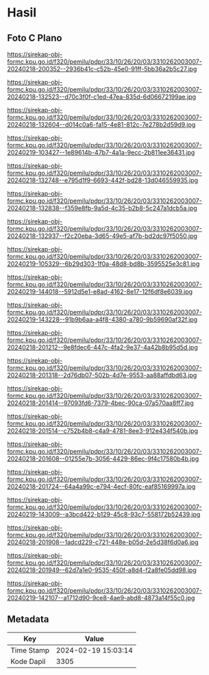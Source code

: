 # Hasil

## Foto C Plano

https://sirekap-obj-formc.kpu.go.id/f320/pemilu/pdpr/33/10/26/20/03/3310262003007-20240218-200352--2936b41c-c52b-45e0-91ff-5bb36a2b5c27.jpg

https://sirekap-obj-formc.kpu.go.id/f320/pemilu/pdpr/33/10/26/20/03/3310262003007-20240218-132523--d70c3f0f-c1ed-47ea-835d-6d06672199ae.jpg

https://sirekap-obj-formc.kpu.go.id/f320/pemilu/pdpr/33/10/26/20/03/3310262003007-20240218-132604--d014c0a6-fa15-4e81-812c-7e278b2d59d9.jpg

https://sirekap-obj-formc.kpu.go.id/f320/pemilu/pdpr/33/10/26/20/03/3310262003007-20240219-103427--1e89614b-47b7-4a1a-9ecc-2b811ee36431.jpg

https://sirekap-obj-formc.kpu.go.id/f320/pemilu/pdpr/33/10/26/20/03/3310262003007-20240218-132748--e795d1f9-6693-442f-bd28-13d046559935.jpg

https://sirekap-obj-formc.kpu.go.id/f320/pemilu/pdpr/33/10/26/20/03/3310262003007-20240218-132838--f359e8fb-9a5d-4c35-b2b8-5c247a1dcb5a.jpg

https://sirekap-obj-formc.kpu.go.id/f320/pemilu/pdpr/33/10/26/20/03/3310262003007-20240218-132937--f2c20eba-3d65-49e5-af7b-bd2dc97f5050.jpg

https://sirekap-obj-formc.kpu.go.id/f320/pemilu/pdpr/33/10/26/20/03/3310262003007-20240219-105329--6b29d303-1f0a-48d8-bd8b-3595525e3c81.jpg

https://sirekap-obj-formc.kpu.go.id/f320/pemilu/pdpr/33/10/26/20/03/3310262003007-20240219-144018--5912d5e1-e8ad-4162-8e17-12f6df8e6039.jpg

https://sirekap-obj-formc.kpu.go.id/f320/pemilu/pdpr/33/10/26/20/03/3310262003007-20240219-143228--91b9b6aa-a4f8-4380-a780-9b59690af32f.jpg

https://sirekap-obj-formc.kpu.go.id/f320/pemilu/pdpr/33/10/26/20/03/3310262003007-20240218-201212--9e8fdec6-447c-4fa2-9e37-4a42b8b95d5d.jpg

https://sirekap-obj-formc.kpu.go.id/f320/pemilu/pdpr/33/10/26/20/03/3310262003007-20240218-201318--2d76db07-502b-4d7e-9553-aa88affdbd63.jpg

https://sirekap-obj-formc.kpu.go.id/f320/pemilu/pdpr/33/10/26/20/03/3310262003007-20240218-201414--97093fd6-7379-4bec-90ca-07a570aa8ff7.jpg

https://sirekap-obj-formc.kpu.go.id/f320/pemilu/pdpr/33/10/26/20/03/3310262003007-20240218-201514--c752b4b8-c4a9-4781-8ee3-912e434f540b.jpg

https://sirekap-obj-formc.kpu.go.id/f320/pemilu/pdpr/33/10/26/20/03/3310262003007-20240218-201608--01255e7b-3056-4429-86ec-9f4c17580b4b.jpg

https://sirekap-obj-formc.kpu.go.id/f320/pemilu/pdpr/33/10/26/20/03/3310262003007-20240218-201724--64a4a99c-e794-4ecf-80fc-eaf85169997a.jpg

https://sirekap-obj-formc.kpu.go.id/f320/pemilu/pdpr/33/10/26/20/03/3310262003007-20240219-143009--a3bcd422-b129-45c8-93c7-558172b52439.jpg

https://sirekap-obj-formc.kpu.go.id/f320/pemilu/pdpr/33/10/26/20/03/3310262003007-20240218-201908--1adcd229-c721-448e-b05d-2e5d38f6d0a6.jpg

https://sirekap-obj-formc.kpu.go.id/f320/pemilu/pdpr/33/10/26/20/03/3310262003007-20240218-201949--62d7a1e0-9535-450f-a8d4-f2a8fe05dd98.jpg

https://sirekap-obj-formc.kpu.go.id/f320/pemilu/pdpr/33/10/26/20/03/3310262003007-20240219-142107--a1712d90-9ce8-4ae9-abd8-4873a14f55c0.jpg


## Metadata

| Key        | Value               |
| ---------- | ------------------- |
| Time Stamp | 2024-02-19 15:03:14 |
| Kode Dapil | 3305                |




